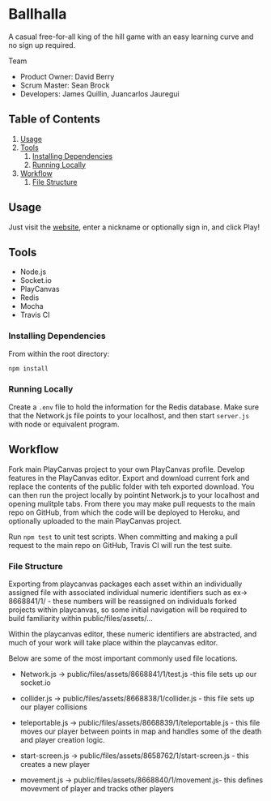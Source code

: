 # Ballhalla

A casual free-for-all king of the hill game with an easy learning curve and no sign up required.

Team

  - Product Owner: David Berry
  - Scrum Master: Sean Brock
  - Developers: James Quillin, Juancarlos Jauregui

## Table of Contents

1. [Usage](https://github.com/DJJS/thesis-project/blob/master/README.md#usage)
2. [Tools](https://github.com/DJJS/thesis-project/blob/master/README.md#tools)
    1. [Installing Dependencies](https://github.com/DJJS/thesis-project/blob/master/README.md#installing-dependencies)
    2. [Running Locally](https://github.com/DJJS/thesis-project/blob/master/README.md#running-locally)
3. [Workflow](https://github.com/DJJS/thesis-project/blob/master/README.md#workflow)
    1. [File Structure](https://github.com/DJJS/thesis-project/blob/master/README.md#file-structure)
## Usage

Just visit the [website](http://pond-game.herokuapp.com/), enter a nickname or optionally sign in, and click Play!

## Tools

- Node.js
- Socket.io
- PlayCanvas
- Redis
- Mocha
- Travis CI

### Installing Dependencies

From within the root directory:

```sh
npm install
```

### Running Locally

Create a `.env` file to hold the information for the Redis database. Make sure that the Network.js file points to your localhost, and then start `server.js`  with node or equivalent program.

## Workflow

Fork main PlayCanvas project to your own PlayCanvas profile.  Develop features in the PlayCanvas editor.  Export and download current fork and replace the contents of the public folder with teh exported download.  You can then run the project locally by pointint Network.js to your localhost and opening mulitple tabs.  From there you may make pull requests to the main repo on GitHub, from which the code will be deployed to Heroku, and optionally uploaded to the main PlayCanvas project.

Run ```npm test``` to unit test scripts.  When committing and making a pull request to the main repo on GitHub, Travis CI will run the test suite.

### File Structure

Exporting from playcanvas packages each asset within an individually assigned file with associated individual numeric identifiers such as ex-> 8668841/1/ - these numbers will be reassigned on individuals forked projects within playcanvas, so some initial navigation will be required to build familiarity within public/files/assets/...

Within the playcanvas editor, these numeric identifiers are abstracted, and much of your work will take place within the playcanvas editor. 

Below are some of the most important commonly used file locations. 

 - Network.js -> public/files/assets/8668841/1/test.js -this file sets up our socket.io
 
 - collider.js -> public/files/assets/8668838/1/collider.js - this file sets up our player collisions
 
 - teleportable.js -> public/files/assets/8668839/1/teleportable.js - this file moves our player between points in map and handles some of the death and player creation logic.
 
 - start-screen.js -> public/files/assets/8658762/1/start-screen.js - this creates a new player
 
 - movement.js -> public/files/assets/8668840/1/movement.js- this defines movevment of player and tracks other players
 
